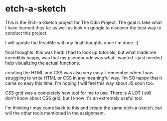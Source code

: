 # etch-a-sketch

This is the Etch-a-Sketch project for 
The Odin Project. The goal is take what
I have learned thus far as well as look
on google to discover the best way to
conduct this project.

I will update the ReadMe with my final
thoughts once i'm done. :) 

final thoughts: this was hard!
I had to look up tutorials, but what made
me incredibly happy, was that my pseudocode
was what i wanted. i just needed help 
visualizing the actual functions. 

creating the HTML and CSS was also very easy.
I remember when I was struggling to write HTML
or CSS in any meaningful way. I'm SO happy that 
it came so easy this time. I'm hoping I will 
feel this way about JS soon too. 

CSS grid was a completely new tool for me to use.
There is A LOT I still don't know about CSS grid, 
but I know it's an extremely useful tool.

I'm thinking I may come back to this and create the
same etch-a-sketch, but will the other tools mentioned
in the assignment. 